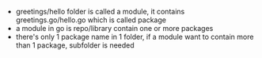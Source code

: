 - greetings/hello folder is called a module, it contains greetings.go/hello.go which is called package
- a module in go is repo/library contain one or more packages
- there's only 1 package name in 1 folder, if a module want to contain more than 1 package, subfolder is needed